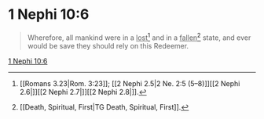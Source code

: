 # 1 Nephi 10:6

> Wherefore, all mankind were in a <u>lost</u>[^a] and in a <u>fallen</u>[^b] state, and ever would be save they should rely on this Redeemer.

[1 Nephi 10:6](https://www.churchofjesuschrist.org/study/scriptures/bofm/1-ne/10?lang=eng&id=p6#p6)


[^a]: [[Romans 3.23|Rom. 3:23]]; [[2 Nephi 2.5|2 Ne. 2:5 (5–8)]][[2 Nephi 2.6|]][[2 Nephi 2.7|]][[2 Nephi 2.8|]].  
[^b]: [[Death, Spiritual, First|TG Death, Spiritual, First]].  
